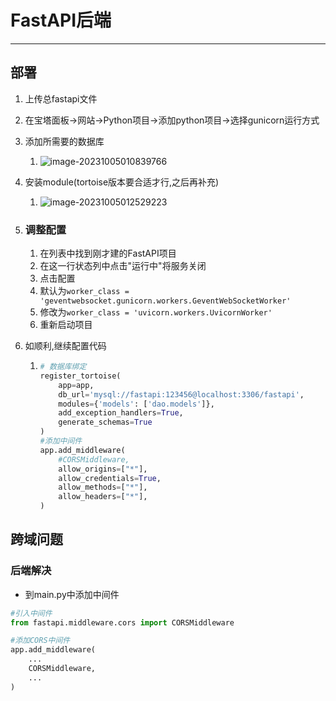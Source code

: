 # FastAPI后端

-------------

## 部署

1. 上传总fastapi文件

2. 在宝塔面板->网站->Python项目->添加python项目->选择gunicorn运行方式

3. 添加所需要的数据库

   1.  ![image-20231005010839766](https://oss.hejianhui.online/image-20231005010839766.png)

4. 安装module(tortoise版本要合适才行,之后再补充)

   1.  ![image-20231005012529223](https://oss.hejianhui.online/image-20231005012529223.png)

5. ### 调整配置

   1. 在列表中找到刚才建的FastAPI项目
   2. 在这一行状态列中点击"运行中"将服务关闭
   3. 点击配置
   4. 默认为`worker_class = 'geventwebsocket.gunicorn.workers.GeventWebSocketWorker'`
   5. 修改为`worker_class = 'uvicorn.workers.UvicornWorker'`
   6. 重新启动项目

6. 如顺利,继续配置代码

   1. ```py
      # 数据库绑定
      register_tortoise(
          app=app,
          db_url='mysql://fastapi:123456@localhost:3306/fastapi',
          modules={'models': ['dao.models']},
          add_exception_handlers=True,
          generate_schemas=True
      )
      #添加中间件
      app.add_middleware(
          #CORSMiddleware,
          allow_origins=["*"],
          allow_credentials=True,
          allow_methods=["*"],
          allow_headers=["*"],
      )
      ```

## 跨域问题

### 后端解决

- 到main.py中添加中间件

```py
#引入中间件
from fastapi.middleware.cors import CORSMiddleware

#添加CORS中间件
app.add_middleware(
    ...
    CORSMiddleware,
	...
)
```

